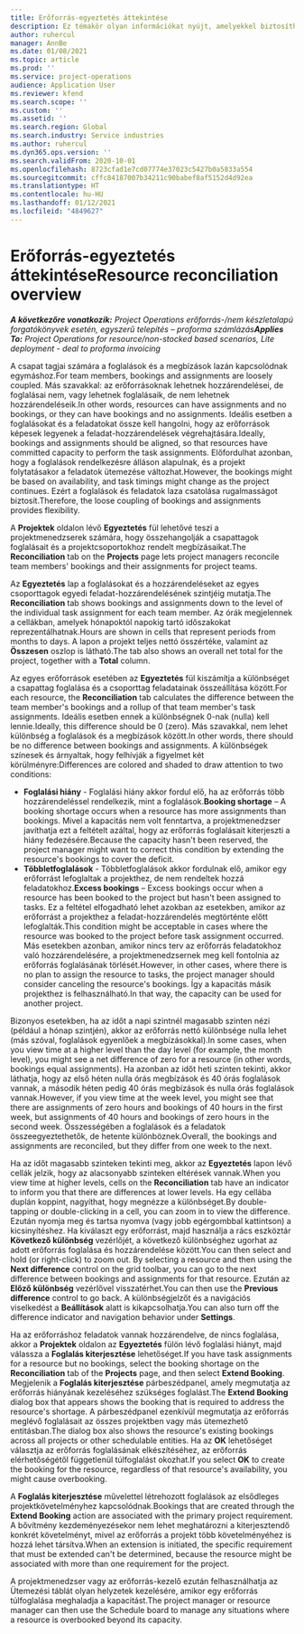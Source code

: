 ```yaml
---
title: Erőforrás-egyeztetés áttekintése
description: Ez témakör olyan információkat nyújt, amelyekkel biztosítható az erőforrásfoglalások és a projektek hozzárendeléseinek igazítása.
author: ruhercul
manager: AnnBe
ms.date: 01/08/2021
ms.topic: article
ms.prod: ''
ms.service: project-operations
audience: Application User
ms.reviewer: kfend
ms.search.scope: ''
ms.custom: ''
ms.assetid: ''
ms.search.region: Global
ms.search.industry: Service industries
ms.author: ruhercul
ms.dyn365.ops.version: ''
ms.search.validFrom: 2020-10-01
ms.openlocfilehash: 8723cfad1e7cd07774e37023c5427b0a5833a554
ms.sourcegitcommit: cffc84187007b34211c90babef8af5152d4d92ea
ms.translationtype: HT
ms.contentlocale: hu-HU
ms.lasthandoff: 01/12/2021
ms.locfileid: "4849627"
---
```

# <a name="resource-reconciliation-overview"></a><span data-ttu-id="bf76b-103">Erőforrás-egyeztetés áttekintése</span><span class="sxs-lookup"><span data-stu-id="bf76b-103">Resource reconciliation overview</span></span>

<span data-ttu-id="bf76b-104">_**A következőre vonatkozik:** Project Operations erőforrás-/nem készletalapú forgatókönyvek esetén, egyszerű telepítés – proforma számlázás_</span><span class="sxs-lookup"><span data-stu-id="bf76b-104">_**Applies To:** Project Operations for resource/non-stocked based scenarios, Lite deployment - deal to proforma invoicing_</span></span>

<span data-ttu-id="bf76b-105">A csapat tagjai számára a foglalások és a megbízások lazán kapcsolódnak egymáshoz.</span><span class="sxs-lookup"><span data-stu-id="bf76b-105">For team members, bookings and assignments are loosely coupled.</span></span> <span data-ttu-id="bf76b-106">Más szavakkal: az erőforrásoknak lehetnek hozzárendelései, de foglalásai nem, vagy lehetnek foglalásaik, de nem lehetnek hozzárendeléseik.</span><span class="sxs-lookup"><span data-stu-id="bf76b-106">In other words, resources can have assignments and no bookings, or they can have bookings and no assignments.</span></span> <span data-ttu-id="bf76b-107">Ideális esetben a foglalásokat és a feladatokat össze kell hangolni, hogy az erőforrások képesek legyenek a feladat-hozzárendelések végrehajtására.</span><span class="sxs-lookup"><span data-stu-id="bf76b-107">Ideally, bookings and assignments should be aligned, so that resources have committed capacity to perform the task assignments.</span></span> <span data-ttu-id="bf76b-108">Előfordulhat azonban, hogy a foglalások rendelkezésre álláson alapulnak, és a projekt folytatásakor a feladatok ütemezése változhat.</span><span class="sxs-lookup"><span data-stu-id="bf76b-108">However, the bookings might be based on availability, and task timings might change as the project continues.</span></span> <span data-ttu-id="bf76b-109">Ezért a foglalások és feladatok laza csatolása rugalmasságot biztosít.</span><span class="sxs-lookup"><span data-stu-id="bf76b-109">Therefore, the loose coupling of bookings and assignments provides flexibility.</span></span>

<span data-ttu-id="bf76b-110">A **Projektek** oldalon lévő **Egyeztetés** fül lehetővé teszi a projektmenedzserek számára, hogy összehangolják a csapattagok foglalásait és a projektcsoportokhoz rendelt megbízásaikat.</span><span class="sxs-lookup"><span data-stu-id="bf76b-110">The **Reconciliation** tab on the **Projects** page lets project managers reconcile team members' bookings and their assignments for project teams.</span></span>

<span data-ttu-id="bf76b-111">Az **Egyeztetés** lap a foglalásokat és a hozzárendeléseket az egyes csoporttagok egyedi feladat-hozzárendelésének szintjéig mutatja.</span><span class="sxs-lookup"><span data-stu-id="bf76b-111">The **Reconciliation** tab shows bookings and assignments down to the level of the individual task assignment for each team member.</span></span> <span data-ttu-id="bf76b-112">Az órák megjelennek a cellákban, amelyek hónapoktól napokig tartó időszakokat reprezentálhatnak.</span><span class="sxs-lookup"><span data-stu-id="bf76b-112">Hours are shown in cells that represent periods from months to days.</span></span> <span data-ttu-id="bf76b-113">A lapon a projekt teljes nettó összértéke, valamint az **Összesen** oszlop is látható.</span><span class="sxs-lookup"><span data-stu-id="bf76b-113">The tab also shows an overall net total for the project, together with a **Total** column.</span></span>

<span data-ttu-id="bf76b-114">Az egyes erőforrások esetében az **Egyeztetés** fül kiszámítja a különbséget a csapattag foglalása és a csoporttag feladatainak összeállítása között.</span><span class="sxs-lookup"><span data-stu-id="bf76b-114">For each resource, the **Reconciliation** tab calculates the difference between the team member's bookings and a rollup of that team member's task assignments.</span></span> <span data-ttu-id="bf76b-115">Ideális esetben ennek a különbségnek 0-nak (nulla) kell lennie.</span><span class="sxs-lookup"><span data-stu-id="bf76b-115">Ideally, this difference should be 0 (zero).</span></span> <span data-ttu-id="bf76b-116">Más szavakkal, nem lehet különbség a foglalások és a megbízások között.</span><span class="sxs-lookup"><span data-stu-id="bf76b-116">In other words, there should be no difference between bookings and assignments.</span></span> <span data-ttu-id="bf76b-117">A különbségek színesek és árnyaltak, hogy felhívják a figyelmet két körülményre:</span><span class="sxs-lookup"><span data-stu-id="bf76b-117">Differences are colored and shaded to draw attention to two conditions:</span></span>

- <span data-ttu-id="bf76b-118">**Foglalási hiány** - Foglalási hiány akkor fordul elő, ha az erőforrás több hozzárendeléssel rendelkezik, mint a foglalások.</span><span class="sxs-lookup"><span data-stu-id="bf76b-118">**Booking shortage** – A booking shortage occurs when a resource has more assignments than bookings.</span></span> <span data-ttu-id="bf76b-119">Mivel a kapacitás nem volt fenntartva, a projektmenedzser javíthatja ezt a feltételt azáltal, hogy az erőforrás foglalásait kiterjeszti a hiány fedezésére.</span><span class="sxs-lookup"><span data-stu-id="bf76b-119">Because the capacity hasn't been reserved, the project manager might want to correct this condition by extending the resource's bookings to cover the deficit.</span></span>
- <span data-ttu-id="bf76b-120">**Többletfoglalások** - Többletfoglalások akkor fordulnak elő, amikor egy erőforrást lefoglaltak a projekthez, de nem rendeltek hozzá feladatokhoz.</span><span class="sxs-lookup"><span data-stu-id="bf76b-120">**Excess bookings** – Excess bookings occur when a resource has been booked to the project but hasn't been assigned to tasks.</span></span> <span data-ttu-id="bf76b-121">Ez a feltétel elfogadható lehet azokban az esetekben, amikor az erőforrást a projekthez a feladat-hozzárendelés megtörténte előtt lefoglalták.</span><span class="sxs-lookup"><span data-stu-id="bf76b-121">This condition might be acceptable in cases where the resource was booked to the project before task assignment occurred.</span></span> <span data-ttu-id="bf76b-122">Más esetekben azonban, amikor nincs terv az erőforrás feladatokhoz való hozzárendelésére, a projektmenedzsernek meg kell fontolnia az erőforrás foglalásának törlését.</span><span class="sxs-lookup"><span data-stu-id="bf76b-122">However, in other cases, where there is no plan to assign the resource to tasks, the project manager should consider canceling the resource's bookings.</span></span> <span data-ttu-id="bf76b-123">Így a kapacitás másik projekthez is felhasználható.</span><span class="sxs-lookup"><span data-stu-id="bf76b-123">In that way, the capacity can be used for another project.</span></span>

<span data-ttu-id="bf76b-124">Bizonyos esetekben, ha az időt a napi szintnél magasabb szinten nézi (például a hónap szintjén), akkor az erőforrás nettó különbsége nulla lehet (más szóval, foglalások egyenlőek a megbízásokkal).</span><span class="sxs-lookup"><span data-stu-id="bf76b-124">In some cases, when you view time at a higher level than the day level (for example, the month level), you might see a net difference of zero for a resource (in other words, bookings equal assignments).</span></span> <span data-ttu-id="bf76b-125">Ha azonban az időt heti szinten tekinti, akkor láthatja, hogy az első héten nulla órás megbízások és 40 órás foglalások vannak, a második héten pedig 40 órás megbízások és nulla órás foglalások vannak.</span><span class="sxs-lookup"><span data-stu-id="bf76b-125">However, if you view time at the week level, you might see that there are assignments of zero hours and bookings of 40 hours in the first week, but assignments of 40 hours and bookings of zero hours in the second week.</span></span> <span data-ttu-id="bf76b-126">Összességében a foglalások és a feladatok összeegyeztethetők, de hetente különböznek.</span><span class="sxs-lookup"><span data-stu-id="bf76b-126">Overall, the bookings and assignments are reconciled, but they differ from one week to the next.</span></span>

<span data-ttu-id="bf76b-127">Ha az időt magasabb szinteken tekinti meg, akkor az **Egyeztetés** lapon lévő cellák jelzik, hogy az alacsonyabb szinteken eltérések vannak.</span><span class="sxs-lookup"><span data-stu-id="bf76b-127">When you view time at higher levels, cells on the **Reconciliation** tab have an indicator to inform you that there are differences at lower levels.</span></span> <span data-ttu-id="bf76b-128">Ha egy cellába duplán koppint, nagyíthat, hogy megnézze a különbséget.</span><span class="sxs-lookup"><span data-stu-id="bf76b-128">By double-tapping or double-clicking in a cell, you can zoom in to view the difference.</span></span> <span data-ttu-id="bf76b-129">Ezután nyomja meg és tartsa nyomva (vagy jobb egérgombbal kattintson) a kicsinyítéshez. Ha kiválaszt egy erőforrást, majd használja a rács eszköztár **Következő különbség** vezérlőjét, a következő különbséghez ugorhat az adott erőforrás foglalása és hozzárendelése között.</span><span class="sxs-lookup"><span data-stu-id="bf76b-129">You can then select and hold (or right-click) to zoom out. By selecting a resource and then using the **Next difference** control on the grid toolbar, you can go to the next difference between bookings and assignments for that resource.</span></span> <span data-ttu-id="bf76b-130">Ezután az **Előző különbség** vezérlővel visszatérhet.</span><span class="sxs-lookup"><span data-stu-id="bf76b-130">You can then use the **Previous difference** control to go back.</span></span> <span data-ttu-id="bf76b-131">A különbségjelzőt és a navigációs viselkedést a **Beállítások** alatt is kikapcsolhatja.</span><span class="sxs-lookup"><span data-stu-id="bf76b-131">You can also turn off the difference indicator and navigation behavior under **Settings**.</span></span>

<span data-ttu-id="bf76b-132">Ha az erőforráshoz feladatok vannak hozzárendelve, de nincs foglalása, akkor a **Projektek** oldalon az **Egyeztetés** fülön lévő foglalási hiányt, majd válassza a **Foglalás kiterjesztése** lehetőséget.</span><span class="sxs-lookup"><span data-stu-id="bf76b-132">If you have task assignments for a resource but no bookings, select the booking shortage on the **Reconciliation** tab of the **Projects** page, and then select **Extend Booking**.</span></span> <span data-ttu-id="bf76b-133">Megjelenik a **Foglalás kiterjesztése** párbeszédpanel, amely megmutatja az erőforrás hiányának kezeléséhez szükséges foglalást.</span><span class="sxs-lookup"><span data-stu-id="bf76b-133">The **Extend Booking** dialog box that appears shows the booking that is required to address the resource's shortage.</span></span> <span data-ttu-id="bf76b-134">A párbeszédpanel ezenkívül megmutatja az erőforrás meglévő foglalásait az összes projektben vagy más ütemezhető entitásban.</span><span class="sxs-lookup"><span data-stu-id="bf76b-134">The dialog box also shows the resource's existing bookings across all projects or other schedulable entities.</span></span> <span data-ttu-id="bf76b-135">Ha az **OK** lehetőséget választja az erőforrás foglalásának elkészítéséhez, az erőforrás elérhetőségétől függetlenül túlfoglalást okozhat.</span><span class="sxs-lookup"><span data-stu-id="bf76b-135">If you select **OK** to create the booking for the resource, regardless of that resource's availability, you might cause overbooking.</span></span>

<span data-ttu-id="bf76b-136">A **Foglalás kiterjesztése** művelettel létrehozott foglalások az elsődleges projektkövetelményhez kapcsolódnak.</span><span class="sxs-lookup"><span data-stu-id="bf76b-136">Bookings that are created through the **Extend Booking** action are associated with the primary project requirement.</span></span> <span data-ttu-id="bf76b-137">A bővítmény kezdeményezésekor nem lehet meghatározni a kiterjesztendő konkrét követelményt, mivel az erőforrás a projekt több követelményéhez is hozzá lehet társítva.</span><span class="sxs-lookup"><span data-stu-id="bf76b-137">When an extension is initiated, the specific requirement that must be extended can't be determined, because the resource might be associated with more than one requirement for the project.</span></span>

<span data-ttu-id="bf76b-138">A projektmenedzser vagy az erőforrás-kezelő ezután felhasználhatja az Ütemezési táblát olyan helyzetek kezelésére, amikor egy erőforrás túlfoglalása meghaladja a kapacitást.</span><span class="sxs-lookup"><span data-stu-id="bf76b-138">The project manager or resource manager can then use the Schedule board to manage any situations where a resource is overbooked beyond its capacity.</span></span>
